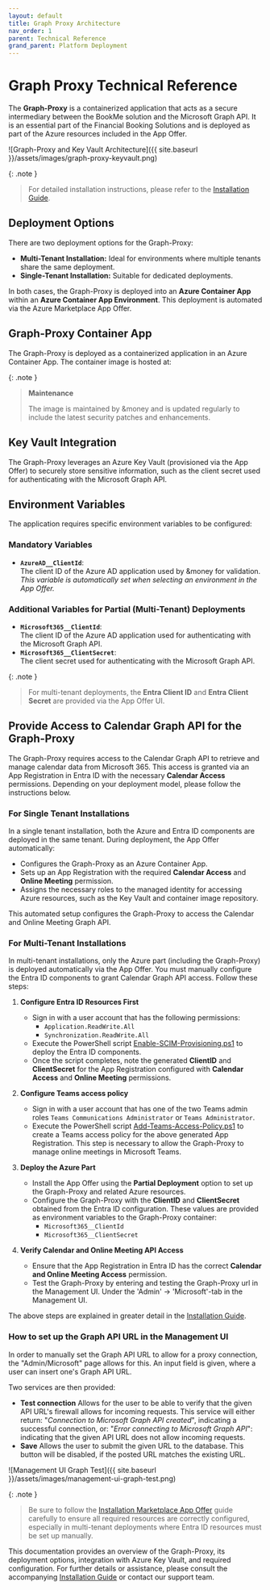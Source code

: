 ```yaml
---
layout: default
title: Graph Proxy Architecture
nav_order: 1
parent: Technical Reference
grand_parent: Platform Deployment
---
```


# Graph Proxy Technical Reference

The **Graph-Proxy** is a containerized application that acts as a secure intermediary between the BookMe solution and the Microsoft Graph API.
It is an essential part of the Financial Booking Solutions and is deployed as part of the Azure resources included in the App Offer.

![Graph-Proxy and Key Vault Architecture]({{ site.baseurl }}/assets/images/graph-proxy-keyvault.png)

{: .note }
> For detailed installation instructions, please refer to the [Installation Guide](../installation-marketplace-app-offer).
>

## Deployment Options

There are two deployment options for the Graph-Proxy:

- **Multi-Tenant Installation:** Ideal for environments where multiple tenants share the same deployment.
- **Single-Tenant Installation:** Suitable for dedicated deployments.

In both cases, the Graph-Proxy is deployed into an **Azure Container App** within an **Azure Container App Environment**.
This deployment is automated via the Azure Marketplace App Offer.

## Graph-Proxy Container App

The Graph-Proxy is deployed as a containerized application in an Azure Container App. The container image is hosted at:

{: .note }
> **Maintenance**
>
> The image is maintained by &money and is updated regularly to include the latest security patches and enhancements.
>

## Key Vault Integration

The Graph-Proxy leverages an Azure Key Vault (provisioned via the App Offer) to securely store sensitive information,
such as the client secret used for authenticating with the Microsoft Graph API.

## Environment Variables

The application requires specific environment variables to be configured:

### Mandatory Variables

- **`AzureAD__ClientId`**:  
  The client ID of the Azure AD application used by &money for validation.  
  _This variable is automatically set when selecting an environment in the App Offer._

### Additional Variables for Partial (Multi-Tenant) Deployments

- **`Microsoft365__ClientId`**:  
  The client ID of the Azure AD application used for authenticating with the Microsoft Graph API.
- **`Microsoft365__ClientSecret`**:  
  The client secret used for authenticating with the Microsoft Graph API.

{: .note }
> For multi-tenant deployments, the **Entra Client ID** and **Entra Client Secret** are provided via the App Offer UI.
>

## Provide Access to Calendar Graph API for the Graph-Proxy

The Graph-Proxy requires access to the Calendar Graph API to retrieve and manage calendar data from Microsoft 365. This access is granted via an App Registration in Entra ID with the necessary **Calendar Access** permissions. Depending on your deployment model, please follow the instructions below.

### For Single Tenant Installations

In a single tenant installation, both the Azure and Entra ID components are deployed in the same tenant. During deployment, the App Offer automatically:

- Configures the Graph-Proxy as an Azure Container App.
- Sets up an App Registration with the required **Calendar Access** and **Online Meeting** permission.
- Assigns the necessary roles to the managed identity for accessing Azure resources, such as the Key Vault and container image repository.

This automated setup configures the Graph-Proxy to access the Calendar and Online Meeting Graph API.

### For Multi-Tenant Installations

In multi-tenant installations, only the Azure part (including the Graph-Proxy) is deployed automatically via the App Offer. You must manually configure the Entra ID components to grant Calendar Graph API access. Follow these steps:

1. **Configure Entra ID Resources First**

   - Sign in with a user account that has the following permissions:
     - `Application.ReadWrite.All`
     - `Synchronization.ReadWrite.All`
   - Execute the PowerShell script [Enable-SCIM-Provisioning.ps1](powershell-scripts#enable-scim-provisioningps1) to deploy the Entra ID components.
   - Once the script completes, note the generated **ClientID** and **ClientSecret** for the App Registration configured with **Calendar Access** and **Online Meeting** permissions.

2. **Configure Teams access policy**
    - Sign in with a user account that has one of the two Teams admin roles `Teams Communications Administrator` or `Teams Administrator`.
    - Execute the PowerShell script [Add-Teams-Access-Policy.ps1](../configuration/teams-access-policy) to create a Teams access policy for the above generated App Registration. This step is necessary to allow the Graph-Proxy to manage online meetings in Microsoft Teams.

3. **Deploy the Azure Part**

   - Install the App Offer using the **Partial Deployment** option to set up the Graph-Proxy and related Azure resources.
   - Configure the Graph-Proxy with the **ClientID** and **ClientSecret** obtained from the Entra ID configuration. These values are provided as environment variables to the Graph-Proxy container:
     - `Microsoft365__ClientId`
     - `Microsoft365__ClientSecret`

4. **Verify Calendar and Online Meeting API Access**
   - Ensure that the App Registration in Entra ID has the correct **Calendar and Online Meeting Access** permission.
   - Test the Graph-Proxy by entering and testing the Graph-Proxy url in the Management UI. Under the 'Admin' → 'Microsoft'-tab in the Management UI.

The above steps are explained in greater detail in the [Installation Guide](../installation-marketplace-app-offer).

### How to set up the Graph API URL in the Management UI

In order to manually set the Graph API URL to allow for a proxy connection, the "Admin/Microsoft" page allows for this. An input field is given, where a user can insert one's Graph API URL.

Two services are then provided:

- **Test connection**
  Allows for the user to be able to verify that the given API URL's firewall allows for incoming requests. This service will either return: "_Connection to Microsoft Graph API created_", indicating a successful connection, or: "_Error connecting to Microsoft Graph API_": indicating that the given API URL does not allow incoming requests.
- **Save**
  Allows the user to submit the given URL to the database. This button will be disabled, if the posted URL matches the existing URL.

![Management UI Graph Test]({{ site.baseurl }}/assets/images/management-ui-graph-test.png)

{: .note }
>  Be sure to follow the [Installation Marketplace App Offer](../installation-marketplace-app-offer) guide carefully to ensure all required resources are correctly configured, especially in multi-tenant deployments where Entra ID resources must be set up manually.

This documentation provides an overview of the Graph-Proxy, its deployment options,
integration with Azure Key Vault, and required configuration. For further details or assistance,
please consult the accompanying [Installation Guide](../installation-marketplace-app-offer) or contact our support team.
